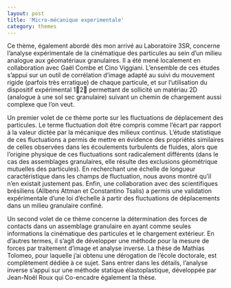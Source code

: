 ```yaml
---
layout: post
title: 'Micro-mécanique experimentale'
category: themes
---
```



Ce thème, également abordé dès mon arrivé au Laboratoire 3SR, concerne l’analyse expérimentale de la cinématique des particules au sein d’un milieu analogue aux géomatériaux granulaires. Il a été mené localement en collaboration avec Gaël Combe et Cino Viggiani. L’ensemble de ces études s’appui sur un outil de corrélation d’image adapté au suivi du mouvement rigide (parfois très erratique) de chaque particule, et sur l’utilisation du dispositif expérimental 12 permettant de sollicité un matériau 2D (analogue à une sol sec granulaire) suivant un chemin de chargement aussi complexe que l’on veut.

Un premier volet de ce thème porte sur les fluctuations de déplacement des particules. Le terme fluctuation doit être compris comme l’écart par rapport à la valeur dictée par la mécanique des milieux continus. L’étude statistique de ces fluctuations a permis de mettre en évidence des propriétés similaires de celles observées dans les écoulements turbulents de fluides, alors que l’origine physique de ces fluctuations sont radicalement différents (dans le cas des assemblages granulaires, elle résulte des exclusions géométrique mutuelles des particules).  En recherchant une échelle de longueur caractéristique dans les champs de fluctuation, nous avons montré qu’il n’en existait justement pas. Enfin, une collaboration avec des scientifiques brésiliens (Allbens Attman et Constantino Tsalis) a permis une validation expérimentale d’une loi d’échelle à partir des fluctuations de déplacements dans un milieu granulaire confiné.

Un second volet de ce thème concerne la détermination des forces de contacts dans un assemblage granulaire en ayant comme seules informations la cinématique des particules et le chargement extérieur.  En d’autres termes, il s’agit de développer une méthode pour la mesure de forces par traitement d’image et analyse inverse. La thèse de Mathias Tolomeo, pour laquelle j’ai obtenu une dérogation de l’école doctorale, est complètement dédiée à ce sujet. Sans entrer dans les détails, l’analyse inverse s’appui sur une méthode statique élastoplastique, développée par Jean-Noël Roux qui Co-encadre également la thèse.




<!--
Ce thème de recherche a été initié lors de mon arrivé au Laboratoire 3SR à Grenoble. Il est mener essentiellement en collaboration avec [Gael Combe](http://perso.3sr-grenoble.fr/users/gcombe/).
L'aspect expérimental de la micro-mécanique est lié à l'utilisation de la machine 1g2e pour ... Au cours de la transformation des images sont régulièrement prises afin de mesurer la cinématique par une technique d'imagerie quantitative. -->